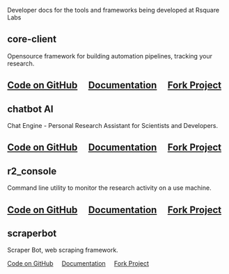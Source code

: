 
Developer docs for the tools and frameworks being developed at Rsquare Labs

## <a name="1"></a>core-client

Opensource framework for building automation pipelines, tracking your research. 


[<i class="fa fa-github" aria-hidden="true"></i> Code on GitHub](https://github.com/rsquarelabs/core-client) &nbsp;&nbsp;&nbsp;
[<i class="fa fa-book" aria-hidden="true"></i> Documentation](http://developers.rsquarelabs.com/core-client) &nbsp;&nbsp;&nbsp;
[<i class="fa fa-code-fork" aria-hidden="true"></i> Fork Project](https://github.com/rsquarelabs/core-client/fork)
---

## <a name="2"></a>chatbot AI

Chat Engine - Personal Research Assistant for Scientists and Developers.

[<i class="fa fa-github" aria-hidden="true"></i> Code on GitHub](https://github.com/rsquarelabs/chatbot-ai) &nbsp;&nbsp;&nbsp;
[<i class="fa fa-book" aria-hidden="true"></i> Documentation](http://developers.rsquarelabs.com/chatbot-ai) &nbsp;&nbsp;&nbsp;
[<i class="fa fa-code-fork" aria-hidden="true"></i> Fork Project](https://github.com/rsquarelabs/chatbot-ai/fork)
---

## <a name="3" ></a> r2_console 

Command line utility to monitor the research activity on a use machine.

[<i class="fa fa-github" aria-hidden="true"></i> Code on GitHub](https://github.com/rsquarelabs/r2_console) &nbsp;&nbsp;&nbsp;
[<i class="fa fa-book" aria-hidden="true"></i> Documentation](http://developers.rsquarelabs.com/r2_console) &nbsp;&nbsp;&nbsp;
[<i class="fa fa-code-fork" aria-hidden="true"></i> Fork Project](https://github.com/rsquarelabs/r2_console/fork)
---

## <a name="4"></a> scraperbot

Scraper Bot, web scraping framework.

[<i class="fa fa-github" aria-hidden="true"></i> Code on GitHub](https://github.com/rsquarelabs/scraperbot) &nbsp;&nbsp;&nbsp;
[<i class="fa fa-book" aria-hidden="true"></i> Documentation](http://developers.rsquarelabs.com/scraperbot) &nbsp;&nbsp;&nbsp;
[<i class="fa fa-code-fork" aria-hidden="true"></i> Fork Project](https://github.com/rsquarelabs/scraperbot/fork)

 





